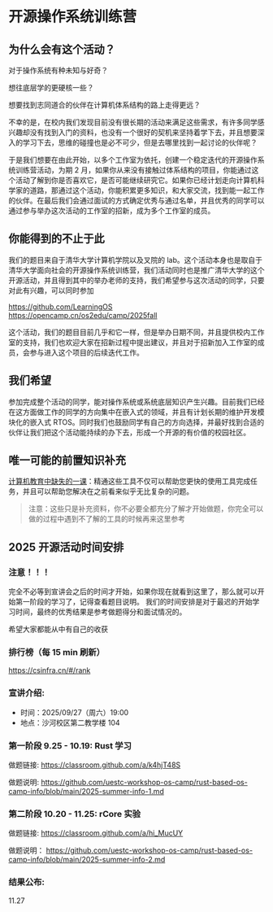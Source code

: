# 开源操作系统训练营

## 为什么会有这个活动？

对于操作系统有种未知与好奇？

想往底层学的更硬核一些？

想要找到志同道合的伙伴在计算机体系结构的路上走得更远？

不幸的是，在校内我们发现目前没有很长期的活动来满足这些需求，有许多同学感兴趣却没有找到入门的资料，也没有一个很好的契机来坚持着学下去，并且想要深入的学习下去，思维的碰撞也是必不可少，但是去哪里找到一起讨论的伙伴呢？

于是我们想要在由此开始，以多个工作室为依托，创建一个稳定迭代的开源操作系统训练营活动，为期 2 月，如果你从来没有接触过体系结构的项目，你能通过这个活动了解到你是否喜欢它，是否可能继续研究它。如果你已经计划走向计算机科学家的道路，那通过这个活动，你能积累更多知识，和大家交流，找到能一起工作的伙伴。在最后我们会通过面试的方式确定优秀与通过名单，并且优秀的同学可以通过参与举办这次活动的工作室的招新，成为多个工作室的成员。

## 你能得到的不止于此

我们的题目来自于清华大学计算机学院以及叉院的 lab。这个活动本身也是取自于清华大学面向社会的开源操作系统训练营，我们活动同时也是推广清华大学的这个开源活动，并且得到其中的举办老师的支持，我们希望参与这次活动的同学，只要对此有兴趣，可以同时参加

https://github.com/LearningOS   
https://opencamp.cn/os2edu/camp/2025fall  

这个活动，我们的题目目前几乎和它一样，但是举办日期不同，并且提供校内工作室的支持，我们也欢迎大家在招新过程中提出建议，并且对于招新加入工作室的成员，会参与进入这个项目的后续迭代工作。

## 我们希望

参加完成整个活动的同学，能对操作系统或系统底层知识产生兴趣。目前我们已经在这方面做工作的同学的方向集中在嵌入式的领域，并且有计划长期的维护开发模块化的嵌入式 RTOS。同时我们也鼓励同学有自己的方向选择，并最好找到合适的伙伴让我们把这个活动能持续的办下去，形成一个开源的有价值的校园社区。

## 唯一可能的前置知识补充

[计算机教育中缺失的一课](https://missing-semester-cn.github.io/)：精通这些工具不仅可以帮助您更快的使用工具完成任务，并且可以帮助您解决在之前看来似乎无比复杂的问题。
> 注意：这些只是补充资料，你不必要全都充分了解才开始做题，你完全可以做的过程中遇到不了解的工具的时候再来这里参考

## 2025 开源活动时间安排
### 注意！！！
完全不必等到宣讲会之后的时间才开始，如果你现在就看到这里了，那么就可以开始第一阶段的学习了，记得查看题目说明。
我们的时间安排是对于最迟的开始学习时间，最终的优秀结果是参考做题得分和面试情况的。

希望大家都能从中有自己的收获

### 排行榜（每 15 min 刷新）
https://csinfra.cn/#/rank

### 宣讲介绍:

- 时间：2025/09/27（周六）19:00   
- 地点：沙河校区第二教学楼 104

### 第一阶段 9.25 - 10.19: Rust 学习

做题链接:
https://classroom.github.com/a/k4hjT48S

做题说明:
https://github.com/uestc-workshop-os-camp/rust-based-os-camp-info/blob/main/2025-summer-info-1.md

### 第二阶段 10.20 - 11.25: rCore 实验

做题链接:
https://classroom.github.com/a/hi_MucUY

做题说明：
https://github.com/uestc-workshop-os-camp/rust-based-os-camp-info/blob/main/2025-summer-info-2.md


### 结果公布:

11.27
